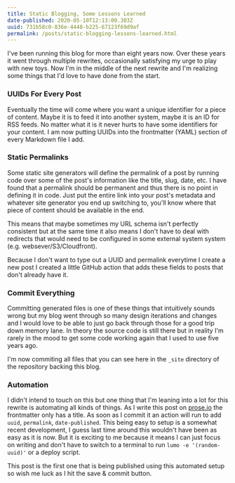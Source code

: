 ```yaml
---
title: Static Blogging, Some Lessons Learned
date-published: 2020-05-10T12:13:00.303Z
uuid: 731b58c0-836e-4448-b225-67123f69d9af
permalink: /posts/static-blogging-lessons-learned.html
---
```


I've been running this blog for more than eight years now. Over these years it went through multiple rewrites, occasionally satisfying my urge to play with new toys. Now I'm in the middle of the next rewrite and I'm realizing some things that I'd love to have done from the start.

### UUIDs For Every Post

Eventually the time will come where you want a unique identifier for a piece of content. Maybe it is to feed it into another system, maybe it is an ID for RSS feeds. No matter what it is it never hurts to have some identifiers for your content. I am now putting UUIDs into the frontmatter (YAML) section of every Markdown file I add. 

### Static Permalinks

Some static site generators will define the permalink of a post by running code over some of the post's information like the title, slug, date, etc. I have found that a permalink should be permanent and thus there is no point in defining it in code. Just put the entire link into your post's metadata and whatever site generator you end up switching to, you'll know where that piece of content should be available in the end.

This means that maybe sometimes my URL schema isn't perfectly consistent but at the same time it also means I don't have to deal with redirects that would need to be configured in some external system system (e.g. websever/S3/Cloudfront).

Because I don't want to type out a UUID and permalink everytime I create a new post I created a little GitHub action that adds these fields to posts that don't already have it. 

### Commit Everything

Committing generated files is one of these things that intuitively sounds wrong but my blog went through so many design iterations and changes and I would love to be able to just go back through those for a good trip down memory lane. In theory the source code is still there but in reality I'm rarely in the mood to get some code working again that I used to use five years ago.

I'm now commiting all files that you can see here in the `_site` directory of the repository backing this blog. 

### Automation

I didn't intend to touch on this but one thing that I'm leaning into a lot for this rewrite is automating all kinds of things. As I write this post on [prose.io](https://prose.io) the frontmatter only has a title. As soon as I commit it an action will run to add `uuid`, `permalink`, `date-published`. This being easy to setup is a somewhat recent development, I guess last time around this wouldn't have been as easy as it is now. But it is exciting to me because it means I can just focus on writing and don't have to switch to a terminal to run `lumo -e '(random-uuid)'` or a deploy script.

This post is the first one that is being published using this automated setup so wish me luck as I hit the save & commit button. 
